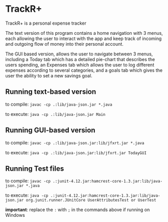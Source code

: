 # TrackR+

TrackR+ is a personal expense tracker

The text version of this program contains a home navigation with 3 menus,
each allowing the user to interact with the app and keep track of incoming and
outgoing flow of money into their personal account.

The GUI based version, allows the user to navigate between 3 menus, including a Today tab which has a detailed pie-chart that describes the users spending, an Expenses tab which allows the user to log different expenses according to several categories, and a goals tab which gives the user the ability to set a new savings goal.

## Running text-based version
to compile:
`javac -cp .:lib/java-json.jar *.java`

to execute:
`java -cp .:lib/java-json.jar Main`

## Running GUI-based version 
to compile: 
`javac -cp .:lib/java-json.jar:lib/jfxrt.jar *.java`

to execute:
`java -cp .:lib/java-json.jar:lib/jfxrt.jar TodayGUI`

## Running Test files
to compile: 
`javac -cp .:junit-4.12.jar:hamcrest-core-1.3.jar:lib/java-json.jar *.java`

to execute:
`java -cp .:junit-4.12.jar:hamcrest-core-1.3.jar:lib/java-json.jar org.junit.runner.JUnitCore UserAttributesTest or UserTest`

**important**: replace the `:` with `;` in the commands above if running on Windows
